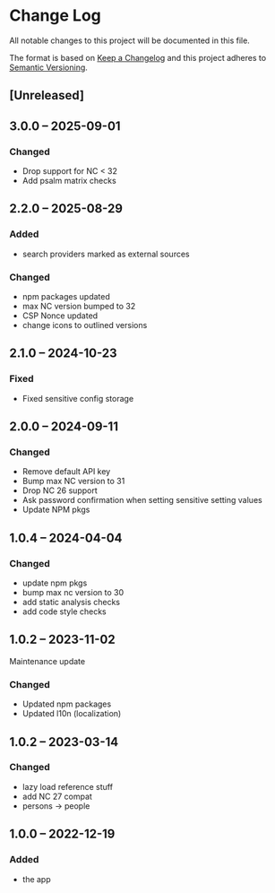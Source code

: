 # Change Log
All notable changes to this project will be documented in this file.

The format is based on [Keep a Changelog](http://keepachangelog.com/)
and this project adheres to [Semantic Versioning](http://semver.org/).

## [Unreleased]

## 3.0.0 – 2025-09-01

### Changed

- Drop support for NC < 32
- Add psalm matrix checks

## 2.2.0 – 2025-08-29

### Added
- search providers marked as external sources 

### Changed
- npm packages updated 
- max NC version bumped to 32
- CSP Nonce updated
- change icons to outlined versions

## 2.1.0 – 2024-10-23

### Fixed

- Fixed sensitive config storage

## 2.0.0 – 2024-09-11

### Changed

- Remove default API key
- Bump max NC version to 31
- Drop NC 26 support
- Ask password confirmation when setting sensitive setting values
- Update NPM pkgs

## 1.0.4 – 2024-04-04

### Changed

- update npm pkgs
- bump max nc version to 30
- add static analysis checks
- add code style checks

## 1.0.2 – 2023-11-02

Maintenance update

### Changed

- Updated npm packages
- Updated l10n (localization)

## 1.0.2 – 2023-03-14
### Changed
* lazy load reference stuff
* add NC 27 compat
* persons -> people

## 1.0.0 – 2022-12-19
### Added
* the app
